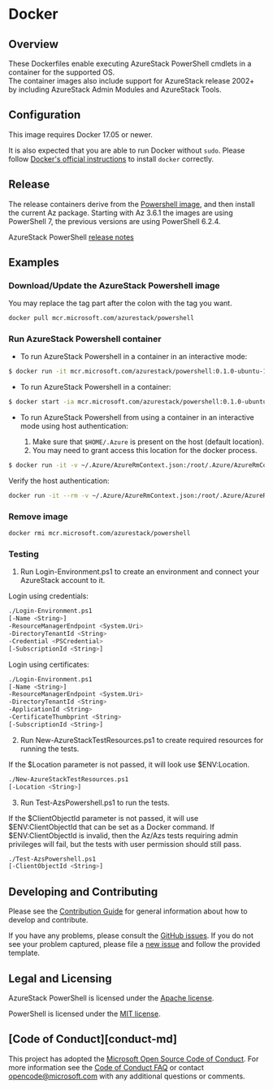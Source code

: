 # Docker


## Overview
These Dockerfiles enable executing AzureStack PowerShell cmdlets in a container for the supported OS.  
The container images also include support for AzureStack release 2002+ by including AzureStack Admin Modules and AzureStack Tools.

## Configuration
This image requires Docker 17.05 or newer.

It is also expected that you are able to run Docker without `sudo`.
Please follow [Docker's official instructions][install] to install `docker` correctly.

[install]: https://docs.docker.com/engine/installation/


## Release

The release containers derive from the [Powershell image][powershell image], and then install the current Az package. Starting with Az 3.6.1 the images are using PowerShell 7, the previous versions are using PowerShell 6.2.4.

[powershell image]: https://hub.docker.com/_/microsoft-powershell

AzureStack PowerShell [release notes](https://aka.ms/azspsdocker)

## Examples 

### Download/Update the AzureStack Powershell image

You may replace the tag part after the colon with the tag you want.

```sh
docker pull mcr.microsoft.com/azurestack/powershell
```

### Run AzureStack Powershell container 

- To run AzureStack Powershell in a container in an interactive mode:

```sh
$ docker run -it mcr.microsoft.com/azurestack/powershell:0.1.0-ubuntu-18.04 pwsh 
```

- To run AzureStack Powershell in a container:

```sh
$ docker start -ia mcr.microsoft.com/azurestack/powershell:0.1.0-ubuntu-18.04 pwsh 
```

- To run AzureStack Powershell from using a container in an interactive mode using host authentication: 

    1. Make sure that `$HOME/.Azure` is present on the host (default location).
    2. You may need to grant access this location for the docker process.

```sh
$ docker run -it -v ~/.Azure/AzureRmContext.json:/root/.Azure/AzureRmContext.json -v ~/.Azure/TokenCache.dat:/root/.Azure/TokenCache.dat mcr.microsoft.com/azurestack/powershell pwsh 
```

Verify the host authentication:

```sh
docker run -it --rm -v ~/.Azure/AzureRmContext.json:/root/.Azure/AzureRmContext.json -v ~/.Azure/TokenCache.dat:/root/.Azure/TokenCache.dat mcr.microsoft.com/azurestack/powershell pwsh -c Get-AzContext
```

### Remove image

```sh
docker rmi mcr.microsoft.com/azurestack/powershell
```

### Testing

1. Run Login-Environment.ps1 to create an environment and connect your AzureStack account to it.  

Login using credentials:  
```sh
./Login-Environment.ps1 
[-Name <String>]  
-ResourceManagerEndpoint <System.Uri>  
-DirectoryTenantId <String>  
-Credential <PSCredential>  
[-SubscriptionId <String>]
```
Login using certificates:  
```sh
./Login-Environment.ps1  
[-Name <String>]  
-ResourceManagerEndpoint <System.Uri>  
-DirectoryTenantId <String>  
-ApplicationId <String>  
-CertificateThumbprint <String>  
[-SubscriptionId <String>]
```

2. Run New-AzureStackTestResources.ps1 to create required resources for running the tests.  

If the $Location parameter is not passed, it will look use $ENV:Location.  
```sh
./New-AzureStackTestResources.ps1  
[-Location <String>]  
```
3. Run Test-AzsPowershell.ps1 to run the tests.  

If the $ClientObjectId parameter is not passed, it will use $ENV:ClientObjectId that can be set as a Docker command. If $ENV:ClientObjectId is invalid, then the Az/Azs tests requiring admin privileges will fail, but the tests with user permission should still pass.
```sh
./Test-AzsPowershell.ps1  
[-ClientObjectId <String>]  
```

## Developing and Contributing

Please see the [Contribution Guide][] for general information about how to develop and contribute.

If you have any problems, please consult the [GitHub issues][].
If you do not see your problem captured, please file a [new issue][] and follow the provided template.

[Contribution Guide]: https://github.com/Azure/azure-powershell/blob/master/CONTRIBUTING.md
[GitHub issues]: https://github.com/Azure/azure-powershell/issues
[new issue]:https://aka.ms/azpsissue


## Legal and Licensing

AzureStack PowerShell is licensed under the [Apache license][].

[Apache license]: https://github.com/Azure/azurestack-powershell/blob/master/LICENSE


PowerShell is licensed under the [MIT license][].

[MIT license]: https://github.com/Azure/azurestack-powershell/blob/master/LICENSE

## [Code of Conduct][conduct-md]

This project has adopted the [Microsoft Open Source Code of Conduct][conduct-code].
For more information see the [Code of Conduct FAQ][conduct-FAQ] or contact [opencode@microsoft.com][conduct-email] with any additional questions or comments.

[conduct-code]: http://opensource.microsoft.com/codeofconduct/
[conduct-FAQ]: http://opensource.microsoft.com/codeofconduct/faq/
[conduct-email]: mailto:opencode@microsoft.com
